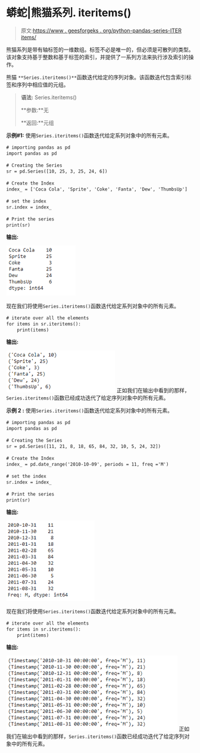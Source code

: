# 蟒蛇|熊猫系列. iteritems()

> 原文:[https://www . geesforgeks . org/python-pandas-series-ITER items/](https://www.geeksforgeeks.org/python-pandas-series-iteritems/)

熊猫系列是带有轴标签的一维数组。标签不必是唯一的，但必须是可散列的类型。该对象支持基于整数和基于标签的索引，并提供了一系列方法来执行涉及索引的操作。

熊猫 `**Series.iteritems()**`函数迭代给定的序列对象。该函数迭代包含索引标签和序列中相应值的元组。

> **语法:** Series.iteritems()
> 
> **参数:**无
> 
> **返回:**元组

**示例#1:** 使用`Series.iteritems()`函数迭代给定系列对象中的所有元素。

```
# importing pandas as pd
import pandas as pd

# Creating the Series
sr = pd.Series([10, 25, 3, 25, 24, 6])

# Create the Index
index_ = ['Coca Cola', 'Sprite', 'Coke', 'Fanta', 'Dew', 'ThumbsUp']

# set the index
sr.index = index_

# Print the series
print(sr)
```

**输出:**

![](img/1f53af828e1a9600b255c9201272ff8a.png)

现在我们将使用`Series.iteritems()`函数迭代给定系列对象中的所有元素。

```
# iterate over all the elements
for items in sr.iteritems():
    print(items)
```

**输出:**

![](img/cfebf19e2610a8ecfdf722b5d52969b8.png)
正如我们在输出中看到的那样，`Series.iteritems()`函数已经成功迭代了给定序列对象中的所有元素。

**示例 2 :** 使用`Series.iteritems()`函数迭代给定系列对象中的所有元素。

```
# importing pandas as pd
import pandas as pd

# Creating the Series
sr = pd.Series([11, 21, 8, 18, 65, 84, 32, 10, 5, 24, 32])

# Create the Index
index_ = pd.date_range('2010-10-09', periods = 11, freq ='M')

# set the index
sr.index = index_

# Print the series
print(sr)
```

**输出:**

![](img/d802fff53d44d7ac54163df1b280b24d.png)

现在我们将使用`Series.iteritems()`函数迭代给定系列对象中的所有元素。

```
# iterate over all the elements
for items in sr.iteritems():
    print(items)
```

**输出:**

![](img/c6d02dda21b58de536edc9307f319e40.png)
正如我们在输出中看到的那样，`Series.iteritems()`函数已经成功迭代了给定序列对象中的所有元素。
